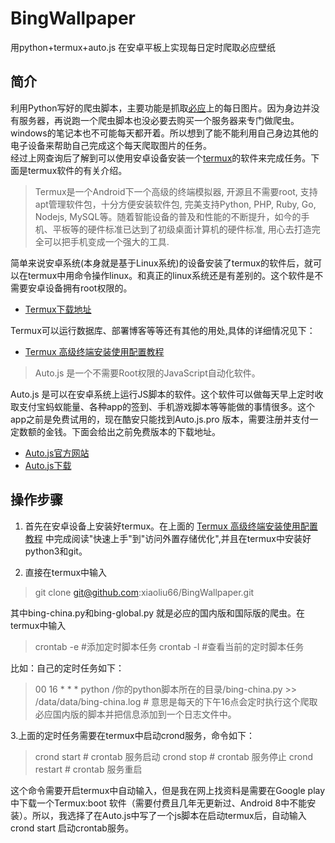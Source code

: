 # BingWallpaper
用python+termux+auto.js 在安卓平板上实现每日定时爬取必应壁纸
## 简介
利用Python写好的爬虫脚本，主要功能是抓取[必应](https://cn.bing.com)上的每日图片。因为身边并没有服务器，再说跑一个爬虫脚本也没必要去购买一个服务器来专门做爬虫。windows的笔记本也不可能每天都开着。所以想到了能不能利用自己身边其他的电子设备来帮助自己完成这个每天爬取图片的任务。   
经过上网查询后了解到可以使用安卓设备安装一个[termux](https://termux.com/)的软件来完成任务。下面是termux软件的有关介绍。

>Termux是一个Android下一个高级的终端模拟器, 开源且不需要root, 支持apt管理软件包，十分方便安装软件包, 完美支持Python, PHP, Ruby, Go, Nodejs, MySQL等。随着智能设备的普及和性能的不断提升，如今的手机、平板等的硬件标准已达到了初级桌面计算机的硬件标准, 用心去打造完全可以把手机变成一个强大的工具.    

简单来说安卓系统(本身就是基于Linux系统)的设备安装了termux的软件后，就可以在termux中用命令操作linux。和真正的linux系统还是有差别的。这个软件是不需要安卓设备拥有root权限的。

* [Termux下载地址](https://www.coolapk.com/apk/com.termux)    

Termux可以运行数据库、部署博客等等还有其他的用处,具体的详细情况见下：   
* [Termux 高级终端安装使用配置教程](https://www.sqlsec.com/2018/05/termux.html)   

>Auto.js 是一个不需要Root权限的JavaScript自动化软件。 

Auto.js 是可以在安卓系统上运行JS脚本的软件。这个软件可以做每天早上定时收取支付宝蚂蚁能量、各种app的签到、手机游戏脚本等等能做的事情很多。这个app之前是免费试用的，现在酷安只能找到Auto.js.pro 版本，需要注册并支付一定数额的金钱。下面会给出之前免费版本的下载地址。

* [Auto.js官方网站](https://hyb1996.github.io/AutoJs-Docs/#/)
* [Auto.js下载](https://github.com/Ericwyn/Auto.js/releases)      

## 操作步骤

1. 首先在安卓设备上安装好termux。在上面的 [Termux 高级终端安装使用配置教程](https://www.sqlsec.com/2018/05/termux.html) 中完成阅读"快速上手"到"访问外置存储优化",并且在termux中安装好python3和git。

2. 直接在termux中输入
> git clone git@github.com:xiaoliu66/BingWallpaper.git

其中bing-china.py和bing-global.py 就是必应的国内版和国际版的爬虫。在termux中输入
> crontab -e #添加定时脚本任务
> crontab -l #查看当前的定时脚本任务     

比如：自己的定时任务如下：
> 00 16 * * * python /你的python脚本所在的目录/bing-china.py >> /data/data/bing-china.log # 意思是每天的下午16点会定时执行这个爬取必应国内版的脚本并把信息添加到一个日志文件中。    

3.上面的定时任务需要在termux中启动crond服务，命令如下：
> crond start # crontab 服务启动
> crond stop # crontab 服务停止
> crond restart # crontab 服务重启

这个命令需要开启termux中自动输入，但是我在网上找资料是需要在Google play中下载一个Termux:boot 软件（需要付费且几年无更新过、Android 8中不能安装）。所以，我选择了在Auto.js中写了一个js脚本在启动termux后，自动输入crond start 启动crontab服务。 